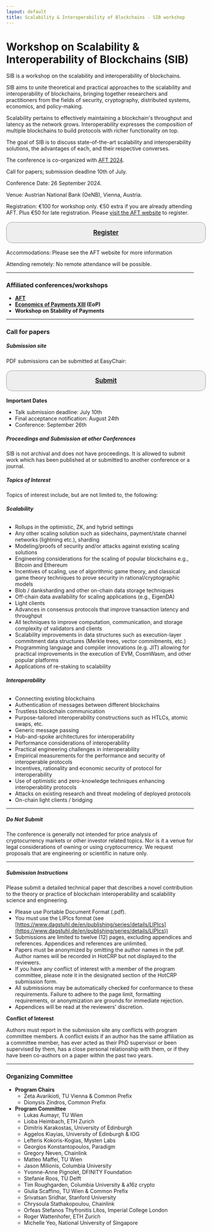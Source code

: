 ```yaml
---
layout: default
title: Scalability & Interoperability of Blockchains - SIB workshop
---
```


<!-----



Conversion time: 0.81 seconds.


Using this Markdown file:

1. Paste this output into your source file.
2. See the notes and action items below regarding this conversion run.
3. Check the rendered output (headings, lists, code blocks, tables) for proper
   formatting and use a linkchecker before you publish this page.

Conversion notes:

* Docs to Markdown version 1.0β36
* Fri May 24 2024 06:54:45 GMT-0700 (PDT)
* Source doc: AFT 2024 workshop: SIB
----->



# Workshop on Scalability & Interoperability of Blockchains (SIB)

SIB is a workshop on the scalability and interoperability of blockchains.

SIB aims to unite theoretical and practical approaches to the scalability and interoperability of blockchains, bringing together researchers and practitioners from the fields of security, cryptography, distributed systems, economics, and policy-making.

Scalability pertains to effectively maintaining a blockchain's throughput and latency as the network grows. Interoperability expresses the composition of multiple blockchains to build protocols with richer functionality on top.

The goal of SIB is to discuss state-of-the-art scalability and interoperability solutions, the advantages of each, and their respective converses.

The conference is co-organized with [AFT 2024](https://aftconf.github.io/aft24/index.html).

Call for papers[:](https://www.sbc-conference.com/#cfp)   submission deadline 10th of July.

Conference Date: 26 September 2024.

Venue: Austrian National Bank (OeNB), Vienna, Austria.

Registration: €100 for workshop only. €50 extra if you are already attending AFT. Plus €50 for late registration. Please [visit the AFT website](https://aftconf.github.io/aft24/index.html) to register.

<div style='font-size: 120%; padding: 1em; margin: 1em auto; border: 1px solid #999; width: 500px; text-align: center; border-radius: 15px; background-color: #eee; font-weight: bold'>
    <a href='https://aftconf.github.io/aft24/index.html'>Register</a>
</div>

Accommodations: Please see the AFT website for more information

Attending remotely: No remote attendance will be possible.


---


### **Affiliated conferences/workshops**



* **[AFT](https://aftconf.github.io/aft24/index.html)**
* **[Economics of Payments XIII](https://www.oenb.at/Termine/2024/2024-09-25-27-economics-of-payments-xiii.html) (EoP)**
* **Workshop on Stability of Payments**


---


### **Call for papers**


##### **Submission site**

PDF submissions can be submitted at EasyChair:

<div style='font-size: 120%; padding: 1em; margin: 1em auto; border: 1px solid #999; width: 500px; text-align: center; border-radius: 15px; background-color: #eee; font-weight: bold'>
    <a href='https://easychair.org/conferences/submission_new?a=33079892#%7Bfr:syA3SExcvKfq%7D'>Submit</a>
</div>

**Important Dates**



* Talk submission deadline: July 10th
* Final acceptance notification: August 24th
* Conference: September 26th


##### **Proceedings and Submission at other Conferences**

SIB is not archival and does not have proceedings. It is allowed to submit work which has been published at or submitted to another conference or a journal.


##### **Topics of Interest**

Topics of interest include, but are not limited to, the following:


###### **Scalability**



* Rollups in the optimistic, ZK, and hybrid settings
* Any other scaling solution such as sidechains, payment/state channel networks (lightning etc.), sharding
* Modeling/proofs of security and/or attacks against existing scaling solutions
* Engineering considerations for the scaling of popular blockchains e.g., Bitcoin and Ethereum
* Incentives of scaling, use of algorithmic game theory, and classical game theory techniques to prove security in rational/cryptographic models
* Blob / danksharding and other on-chain data storage techniques
* Off-chain data availability for scaling applications (e.g., EigenDA)
* Light clients
* Advances in consensus protocols that improve transaction latency and throughput
* All techniques to improve computation, communication, and storage complexity of validators and clients
* Scalability improvements in data structures such as execution-layer commitment data structures (Merkle trees, vector commitments, etc.)
* Programming language and compiler innovations (e.g. JIT) allowing for practical improvements in the execution of EVM, CosmWasm, and other popular platforms
* Applications of re-staking to scalability


###### **Interoperability**



* Connecting existing blockchains
* Authentication of messages between different blockchains
* Trustless blockchain communication
* Purpose-tailored interoperability constructions such as HTLCs, atomic swaps, etc.
* Generic message passing
* Hub-and-spoke architectures for interoperability
* Performance considerations of interoperability
* Practical engineering challenges in interoperability
* Empirical measurements for the performance and security of interoperable protocols
* Incentives, rationality and economic security of protocol for interoperability
* Use of optimistic and zero-knowledge techniques enhancing interoperability protocols
* Attacks on existing research and threat modeling of deployed protocols
* On-chain light clients / bridging


---


##### **Do Not Submit**

The conference is generally not intended for price analysis of cryptocurrency markets or other investor related topics. Nor is it a venue for legal considerations of owning or using cryptocurrency. We request proposals that are engineering or scientific in nature only.


---


##### **Submission Instructions**

Please submit a detailed technical paper that describes a novel contribution to the theory or practice of blockchain interoperability and scalability science and engineering.



* Please use Portable Document Format (.pdf).
* You must use the LIPIcs format (see [https://www.dagstuhl.de/en/publishing/series/details/LIPIcs](https://www.dagstuhl.de/en/publishing/series/details/LIPIcs))
* Submissions are limited to twelve (12) pages, excluding appendices and references. Appendices and references are unlimited.
* Papers must be anonymized by omitting the author names in the pdf. Author names will be recorded in HotCRP but not displayed to the reviewers.
* If you have any conflict of interest with a member of the program committee, please note it in the designated section of the HotCRP submission form.
* All submissions may be automatically checked for conformance to these requirements. Failure to adhere to the page limit, formatting requirements, or anonymization are grounds for immediate rejection.
* Appendices will be read at the reviewers' discretion.

**Conflict of Interest**

Authors must report in the submission site any conflicts with program committee members. A conflict exists if an author has the same affiliation as a committee member, has ever acted as their PhD supervisor or been supervised by them, has a close personal relationship with them, or if they have been co-authors on a paper within the past two years.


---


### **Organizing Committee**

- **Program Chairs**
    - Zeta Avarikioti, TU Vienna & Common Prefix
    - Dionysis Zindros, Common Prefix
- **Program Committee**
    - Lukas Aumayr, TU Wien
    - Lioba Heimbach, ETH Zurich
    - Dimitris Karakostas, University of Edinburgh
    - Aggelos Kiayias, University of Edinburgh & IOG
    - Lefteris Kokoris-Kogias, Mysten Labs
    - Georgios Konstantopoulos, Paradigm
    - Gregory Neven, Chainlink
    - Matteo Maffei, TU Wien
    - Jason Milionis, Columbia University
    - Yvonne-Anne Pignolet, DFINITY Foundation
    - Stefanie Roos, TU Delft
    - Tim Roughgarden, Columbia University & a16z crypto
    - Giulia Scaffino, TU Wien & Common Prefix
    - Srivatsan Sridhar, Stanford University
    - Chrysoula Stathakopoulou, Chainlink
    - Orfeas Stefanos Thyfronitis Litos, Imperial College London
    - Roger Wattenhofer, ETH Zurich
    - Michelle Yeo, National University of Singapore